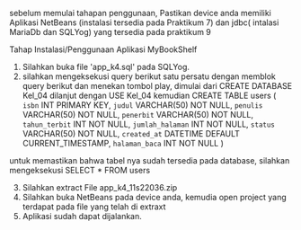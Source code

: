 sebelum memulai tahapan penggunaan, Pastikan device anda memiliki Aplikasi NetBeans (instalasi tersedia pada Praktikum 7) dan jdbc( intalasi MariaDb dan SQLYog) yang tersedia pada praktikum 9

Tahap Instalasi/Penggunaan Aplikasi MyBookShelf
1. Silahkan buka file 'app_k4.sql' pada SQLYog.
2. silahkan mengeksekusi query berikut satu persatu dengan memblok query berikut dan menekan tombol play, dimulai dari 
	 CREATE DATABASE Kel_04
dilanjut dengan 
	 USE Kel_04
kemudian
	 CREATE TABLE users (
	`isbn` INT PRIMARY KEY,
	`judul` VARCHAR(50) NOT NULL,
	`penulis`  VARCHAR(50) NOT NULL,
	`penerbit`  VARCHAR(50) NOT NULL,
	`tahun_terbit`  INT NOT NULL,
	`jumlah_halaman`  INT NOT NULL,
	`status` VARCHAR(50) NOT NULL, 
	`created_at` DATETIME DEFAULT CURRENT_TIMESTAMP,
	`halaman_baca` INT NOT NULL
)

untuk memastikan bahwa tabel nya sudah tersedia pada database, silahkan mengeksekusi 
	SELECT * FROM users

3. Silahkan extract File app_k4_11s22036.zip
4. Silahkan buka NetBeans pada device anda, kemudia open project yang terdapat pada file yang telah di extraxt
5. Aplikasi sudah dapat dijalankan.
